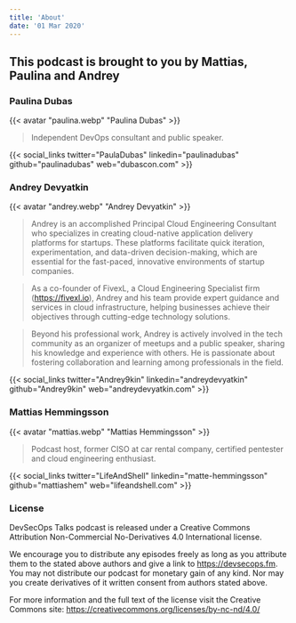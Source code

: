 ```yaml
---
title: 'About'
date: '01 Mar 2020'
---
```


## This podcast is brought to you by Mattias, Paulina and Andrey

### Paulina Dubas

{{< avatar "paulina.webp" "Paulina Dubas" >}}

> Independent DevOps consultant and public speaker.

{{< social_links twitter="PaulaDubas" linkedin="paulinadubas" github="paulinadubas" web="dubascon.com" >}}

### Andrey Devyatkin

{{< avatar "andrey.webp" "Andrey Devyatkin" >}}

> Andrey is an accomplished Principal Cloud Engineering Consultant who specializes in creating cloud-native application delivery platforms for startups. These platforms facilitate quick iteration, experimentation, and data-driven decision-making, which are essential for the fast-paced, innovative environments of startup companies.

>As a co-founder of FivexL, a Cloud Engineering Specialist firm (https://fivexl.io), Andrey and his team provide expert guidance and services in cloud infrastructure, helping businesses achieve their objectives through cutting-edge technology solutions.

>Beyond his professional work, Andrey is actively involved in the tech community as an organizer of meetups and a public speaker, sharing his knowledge and experience with others. He is passionate about fostering collaboration and learning among professionals in the field.

{{< social_links twitter="Andrey9kin" linkedin="andreydevyatkin" github="Andrey9kin" web="andreydevyatkin.com" >}}

### Mattias Hemmingsson

{{< avatar "mattias.webp" "Mattias Hemmingsson" >}}

> Podcast host, former CISO at car rental company, certified pentester and cloud engineering enthusiast.

{{< social_links twitter="LifeAndShell" linkedin="matte-hemmingsson" github="mattiashem" web="lifeandshell.com" >}}

### License

DevSecOps Talks podcast is released under a Creative Commons Attribution Non-Commercial No-Derivatives 4.0 International license.

We encourage you to distribute any episodes freely as long as you attribute them to the stated above authors and give a link to https://devsecops.fm.
You may not distribute our podcast for monetary gain of any kind. Nor may you create derivatives of it written consent from authors stated above.

For more information and the full text of the license visit the Creative Commons site: https://creativecommons.org/licenses/by-nc-nd/4.0/
